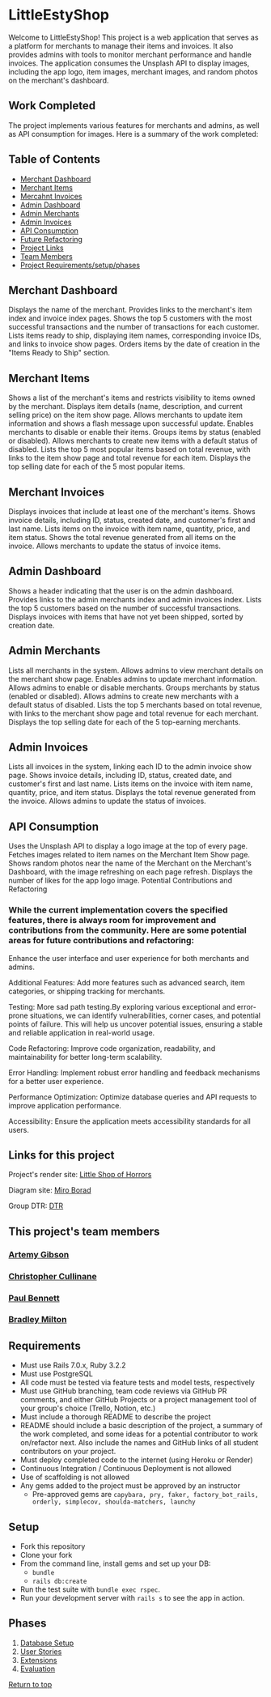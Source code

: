 <a name="top"></a>
# LittleEstyShop

Welcome to LittleEstyShop! This project is a web application that serves as a platform for merchants to manage their items and invoices. It also provides admins with tools to monitor merchant performance and handle invoices. The application consumes the Unsplash API to display images, including the app logo, item images, merchant images, and random photos on the merchant's dashboard.

## Work Completed
The project implements various features for merchants and admins, as well as API consumption for images. Here is a summary of the work completed:

## Table of Contents

- [Merchant Dashboard](#section-1)
- [Merchant Items](#section-2)
- [Mercahnt Invoices](#section-3)
- [Admin Dashboard](#section-4)
- [Admin Merchants](#section-5)
- [Admin Invoices](#section-6)
- [API Consumption](#section-7)
- [Future Refactoring](#section-8)
- [Project Links](#section-9)
- [Team Members](#section-10)
- [Project Requirements/setup/phases](#section-11)

## Merchant Dashboard
<a name="section-1"></a>
Displays the name of the merchant.
Provides links to the merchant's item index and invoice index pages.
Shows the top 5 customers with the most successful transactions and the number of transactions for each customer.
Lists items ready to ship, displaying item names, corresponding invoice IDs, and links to invoice show pages.
Orders items by the date of creation in the "Items Ready to Ship" section.

## Merchant Items
<a name="section-2"></a>
Shows a list of the merchant's items and restricts visibility to items owned by the merchant.
Displays item details (name, description, and current selling price) on the item show page.
Allows merchants to update item information and shows a flash message upon successful update.
Enables merchants to disable or enable their items.
Groups items by status (enabled or disabled).
Allows merchants to create new items with a default status of disabled.
Lists the top 5 most popular items based on total revenue, with links to the item show page and total revenue for each item.
Displays the top selling date for each of the 5 most popular items.

## Merchant Invoices
<a name="section-3"></a>
Displays invoices that include at least one of the merchant's items.
Shows invoice details, including ID, status, created date, and customer's first and last name.
Lists items on the invoice with item name, quantity, price, and item status.
Shows the total revenue generated from all items on the invoice.
Allows merchants to update the status of invoice items.

## Admin Dashboard
<a name="section-4"></a>
Shows a header indicating that the user is on the admin dashboard.
Provides links to the admin merchants index and admin invoices index.
Lists the top 5 customers based on the number of successful transactions.
Displays invoices with items that have not yet been shipped, sorted by creation date.

## Admin Merchants
<a name="section-5"></a>
Lists all merchants in the system.
Allows admins to view merchant details on the merchant show page.
Enables admins to update merchant information.
Allows admins to enable or disable merchants.
Groups merchants by status (enabled or disabled).
Allows admins to create new merchants with a default status of disabled.
Lists the top 5 merchants based on total revenue, with links to the merchant show page and total revenue for each merchant.
Displays the top selling date for each of the 5 top-earning merchants.

## Admin Invoices
<a name="section-6"></a>
Lists all invoices in the system, linking each ID to the admin invoice show page.
Shows invoice details, including ID, status, created date, and customer's first and last name.
Lists items on the invoice with item name, quantity, price, and item status.
Displays the total revenue generated from the invoice.
Allows admins to update the status of invoices.

## API Consumption
<a name="section-7"></a>
Uses the Unsplash API to display a logo image at the top of every page.
Fetches images related to item names on the Merchant Item Show page.
Shows random photos near the name of the Merchant on the Merchant's Dashboard, with the image refreshing on each page refresh.
Displays the number of likes for the app logo image.
Potential Contributions and Refactoring


### While the current implementation covers the specified features, there is always room for improvement and contributions from the community. Here are some potential areas for future contributions and refactoring:
<a name="section-8"></a>
Enhance the user interface and user experience for both merchants and admins.

Additional Features: Add more features such as advanced search, item categories, or shipping tracking for merchants.

Testing: More sad path testing.By exploring various exceptional and error-prone situations, we can identify vulnerabilities, 
corner cases, and potential points of failure. This will help us uncover potential issues, ensuring a stable and reliable 
application in real-world usage.

Code Refactoring: Improve code organization, readability, and maintainability for better long-term scalability.

Error Handling: Implement robust error handling and feedback mechanisms for a better user experience.

Performance Optimization: Optimize database queries and API requests to improve application performance.

Accessibility: Ensure the application meets accessibility standards for all users.

## Links for this project
<a name="section-9"></a>
Project's render site: [Little Shop of Horrors](https://little-shop-7-yuoe.onrender.com)

Diagram site: [Miro Borad](https://miro.com/app/board/uXjVMz5suwQ=/)

Group DTR: [DTR](https://docs.google.com/document/d/1rITzHzPoXYcNLyEDX3FQwvB98AbPXOpPaZ0PCDH7Foo/edit)

## This project's team members
<a name="section-10"></a>
### [Artemy Gibson](https://github.com/algibson1)

### [Christopher Cullinane](https://github.com/topher-nullset)

### [Paul Bennett](https://github.com/pcbennett108)

### [Bradley Milton](https://github.com/brad2412)

## Requirements
<a name="section-11"></a>
- Must use Rails 7.0.x, Ruby 3.2.2
- Must use PostgreSQL
- All code must be tested via feature tests and model tests, respectively
- Must use GitHub branching, team code reviews via GitHub PR comments, and either GitHub Projects or a project management tool of your group's choice (Trello, Notion, etc.)
- Must include a thorough README to describe the project
- README should include a basic description of the project, a summary of the work completed, and some ideas for a potential contributor to work on/refactor next. Also include the names and GitHub links of all student contributors on your project. 
- Must deploy completed code to the internet (using Heroku or Render)
- Continuous Integration / Continuous Deployment is not allowed
- Use of scaffolding is not allowed
- Any gems added to the project must be approved by an instructor
  - Pre-approved gems are `capybara, pry, faker, factory_bot_rails, orderly, simplecov, shoulda-matchers, launchy`

## Setup

* Fork this repository
* Clone your fork
* From the command line, install gems and set up your DB:
    * `bundle`
    * `rails db:create`
* Run the test suite with `bundle exec rspec`.
* Run your development server with `rails s` to see the app in action.

## Phases

1. [Database Setup](./doc/db_setup.md)
1. [User Stories](./doc/user_stories.md)
1. [Extensions](./doc/extensions.md)
1. [Evaluation](./doc/evaluation.md)


[Return to top](#top)

